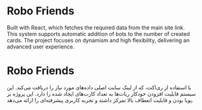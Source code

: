 # Robo Friends

Built with React, which fetches the required data from the main site link. This system supports automatic addition of bots to the number of created cards. The project focuses on dynamism and high flexibility, delivering an advanced user experience.



# Robo Friends


با استفاده از ری‌اکت، که از لینک سایت اصلی داده‌های مورد نیاز را دریافت می‌کند. این سیستم قابلیت افزودن خودکار ربات‌ها به تعداد کارت‌های ایجاد شده را دارد. این پروژه بر پویا بودن و قابلیت انعطاف بالا تمرکز داشته و تجربه کاربری پیشرفته‌ای را ارائه می‌دهد.
